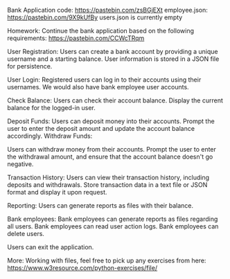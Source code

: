 Bank Application code:
https://pastebin.com/zsBGjEXt
employee.json:
https://pastebin.com/9X9kUfBy
users.json is currently empty


Homework:
Continue the bank application based on the following requirements:
https://pastebin.com/CCWcTRqm

User Registration:
Users can create a bank account by providing a unique username and a starting balance.
User information is stored in a JSON file for persistence.


User Login:
Registered users can log in to their accounts using their usernames.
We would also have bank employee user accounts.

Check Balance:
Users can check their account balance.
Display the current balance for the logged-in user.

Deposit Funds:
Users can deposit money into their accounts.
Prompt the user to enter the deposit amount and update the account balance accordingly.
Withdraw Funds:

Users can withdraw money from their accounts.
Prompt the user to enter the withdrawal amount, and ensure that the account balance doesn't go negative.

Transaction History:
Users can view their transaction history, including deposits and withdrawals.
Store transaction data in a text file or JSON format and display it upon request.

Reporting:
Users can generate reports as files with their balance.

Bank employees:
Bank employees can generate reports as files regarding all users.
Bank employees can read user action logs.
Bank employees can delete users.

Users can exit the application.

More:
Working with files, feel free to pick up any exercises from here:
https://www.w3resource.com/python-exercises/file/